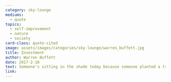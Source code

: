 ```yaml
---
category: sky-lounge
mediums:
  - quote
topics:
  - self-improvement
  - nature
  - society
card-class: quote-cited
image: assets/images/categories/sky-lounge/warren_buffett.jpg
title: Investment
author: Warren Buffett
date: 2017-2-16
text: Someone's sitting in the shade today because someone planted a tree a long time ago.
link:
---
```

